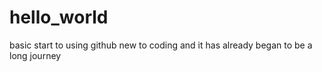 # hello_world
basic start to using github
new to coding and it has already began to be a long journey 
